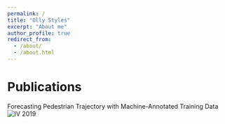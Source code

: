 ```yaml
---
permalink: /
title: "Olly Styles"
excerpt: "About me"
author_profile: true
redirect_from:
  - /about/
  - /about.html
---
```



Publications
======
Forecasting Pedestrian Trajectory with Machine-Annotated Training
Data
![IV 2019](/_images/iv19.png "IV 2019")
